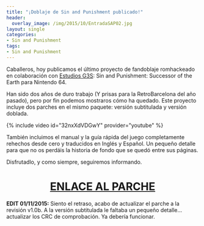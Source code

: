 ```yaml
---
title: "¡Doblaje de Sin and Punishment publicado!"
header:
  overlay_image: /img/2015/10/EntradaSAP02.jpg
layout: single
categories:
- Sin and Punishment
tags:
- Sin and Punishment
---
```

Caballeros, hoy publicamos el último proyecto de fandoblaje romhackeado en colaboración 
con [Estudios G3S](http://www.estudiosg3s.com/): Sin and Punishment: Successor of the 
Earth para Nintendo 64.

Han sido dos años de duro trabajo (Y prisas para la RetroBarcelona del año pasado), pero 
por fin podemos mostraros cómo ha quedado. Este proyecto incluye dos parches en el mismo 
paquete: versión subtitulada y versión doblada.

{% include video id="32nxXdVDGwY" provider="youtube" %}

También incluimos el manual y la guía rápida del juego completamente rehechos desde cero 
y traducidos en Inglés y Español. Un pequeño detalle para que no os perdáis la historia de 
fondo que se quedó entre sus páginas.

Disfrutadlo, y como siempre, seguiremos informando.

<h1 style="text-align: center;"><a href="http://tiovictor.romhackhispano.org/sin-and-punishment-n64/descargar/" target="_blank">ENLACE AL PARCHE</a></h1>

**EDIT 01/11/2015:** Siento el retraso, acabo de actualizar el parche a la revisión v1.0b. 
A la versión subtitulada le faltaba un pequeño detalle... actualizar los CRC de comprobación. 
Ya debería funcionar.
